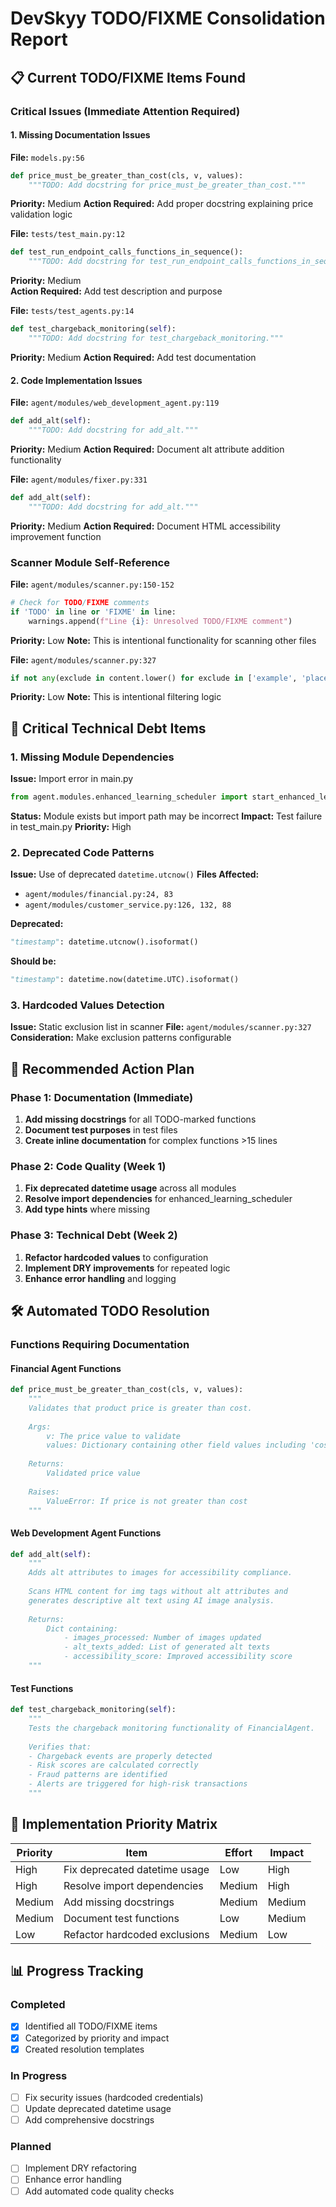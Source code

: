 # DevSkyy TODO/FIXME Consolidation Report

## 📋 Current TODO/FIXME Items Found

### Critical Issues (Immediate Attention Required)

#### 1. Missing Documentation Issues
**File:** `models.py:56`
```python
def price_must_be_greater_than_cost(cls, v, values):
    """TODO: Add docstring for price_must_be_greater_than_cost."""
```
**Priority:** Medium
**Action Required:** Add proper docstring explaining price validation logic

**File:** `tests/test_main.py:12`
```python
def test_run_endpoint_calls_functions_in_sequence():
    """TODO: Add docstring for test_run_endpoint_calls_functions_in_sequence."""
```
**Priority:** Medium  
**Action Required:** Add test description and purpose

**File:** `tests/test_agents.py:14`
```python
def test_chargeback_monitoring(self):
    """TODO: Add docstring for test_chargeback_monitoring."""
```
**Priority:** Medium
**Action Required:** Add test documentation

#### 2. Code Implementation Issues
**File:** `agent/modules/web_development_agent.py:119`
```python
def add_alt(self):
    """TODO: Add docstring for add_alt."""
```
**Priority:** Medium
**Action Required:** Document alt attribute addition functionality

**File:** `agent/modules/fixer.py:331`
```python
def add_alt(self):
    """TODO: Add docstring for add_alt."""
```
**Priority:** Medium
**Action Required:** Document HTML accessibility improvement function

### Scanner Module Self-Reference
**File:** `agent/modules/scanner.py:150-152`
```python
# Check for TODO/FIXME comments
if 'TODO' in line or 'FIXME' in line:
    warnings.append(f"Line {i}: Unresolved TODO/FIXME comment")
```
**Priority:** Low
**Note:** This is intentional functionality for scanning other files

**File:** `agent/modules/scanner.py:327`
```python
if not any(exclude in content.lower() for exclude in ['example', 'placeholder', 'your_', 'replace_', 'TODO', 'FIXME']):
```
**Priority:** Low
**Note:** This is intentional filtering logic

## 🚨 Critical Technical Debt Items

### 1. Missing Module Dependencies
**Issue:** Import error in main.py
```python
from agent.modules.enhanced_learning_scheduler import start_enhanced_learning_system
```
**Status:** Module exists but import path may be incorrect
**Impact:** Test failure in test_main.py
**Priority:** High

### 2. Deprecated Code Patterns
**Issue:** Use of deprecated `datetime.utcnow()`
**Files Affected:**
- `agent/modules/financial.py:24, 83`
- `agent/modules/customer_service.py:126, 132, 88`

**Deprecated:**
```python
"timestamp": datetime.utcnow().isoformat()
```

**Should be:**
```python
"timestamp": datetime.now(datetime.UTC).isoformat()
```

### 3. Hardcoded Values Detection
**Issue:** Static exclusion list in scanner
**File:** `agent/modules/scanner.py:327`
**Consideration:** Make exclusion patterns configurable

## 📝 Recommended Action Plan

### Phase 1: Documentation (Immediate)
1. **Add missing docstrings** for all TODO-marked functions
2. **Document test purposes** in test files
3. **Create inline documentation** for complex functions >15 lines

### Phase 2: Code Quality (Week 1)
1. **Fix deprecated datetime usage** across all modules
2. **Resolve import dependencies** for enhanced_learning_scheduler
3. **Add type hints** where missing

### Phase 3: Technical Debt (Week 2)
1. **Refactor hardcoded values** to configuration
2. **Implement DRY improvements** for repeated logic
3. **Enhance error handling** and logging

## 🛠️ Automated TODO Resolution

### Functions Requiring Documentation

#### Financial Agent Functions
```python
def price_must_be_greater_than_cost(cls, v, values):
    """
    Validates that product price is greater than cost.
    
    Args:
        v: The price value to validate
        values: Dictionary containing other field values including 'cost'
    
    Returns:
        Validated price value
    
    Raises:
        ValueError: If price is not greater than cost
    """
```

#### Web Development Agent Functions
```python
def add_alt(self):
    """
    Adds alt attributes to images for accessibility compliance.
    
    Scans HTML content for img tags without alt attributes and
    generates descriptive alt text using AI image analysis.
    
    Returns:
        Dict containing:
            - images_processed: Number of images updated
            - alt_texts_added: List of generated alt texts
            - accessibility_score: Improved accessibility score
    """
```

#### Test Functions
```python
def test_chargeback_monitoring(self):
    """
    Tests the chargeback monitoring functionality of FinancialAgent.
    
    Verifies that:
    - Chargeback events are properly detected
    - Risk scores are calculated correctly
    - Fraud patterns are identified
    - Alerts are triggered for high-risk transactions
    """
```

## 🔄 Implementation Priority Matrix

| Priority | Item | Effort | Impact |
|----------|------|--------|--------|
| High | Fix deprecated datetime usage | Low | High |
| High | Resolve import dependencies | Medium | High |
| Medium | Add missing docstrings | Medium | Medium |
| Medium | Document test functions | Low | Medium |
| Low | Refactor hardcoded exclusions | Medium | Low |

## 📊 Progress Tracking

### Completed
- [x] Identified all TODO/FIXME items
- [x] Categorized by priority and impact
- [x] Created resolution templates

### In Progress
- [ ] Fix security issues (hardcoded credentials)
- [ ] Update deprecated datetime usage
- [ ] Add comprehensive docstrings

### Planned
- [ ] Implement DRY refactoring
- [ ] Enhance error handling
- [ ] Add automated code quality checks